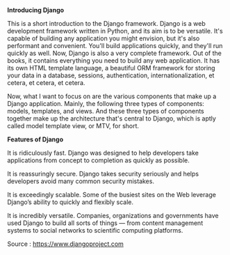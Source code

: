 <strong>Introducing Django</strong>

This is a short introduction to the Django framework. Django is a web development framework written in Python, and its aim is to be versatile. It's capable of building any application you might envision, but it's also performant and convenient. You'll build applications quickly, and they'll run quickly as well. Now, Django is also a very complete framework. Out of the books, it contains everything you need to build any web application. It has its own HTML template language, a beautiful ORM framework for storing your data in a database, sessions, authentication, internationalization, et cetera, et cetera, et cetera.

Now, what I want to focus on are the various components that make up a Django application. Mainly, the following three types of components: models, templates, and views. And these three types of components together make up the architecture that's central to Django, which is aptly called model template view, or MTV, for short.

<strong>Features of Django</strong>

It is ridiculously fast. Django was designed to help developers take applications from concept to completion as quickly as possible.

It is reassuringly secure. Django takes security seriously and helps developers avoid many common security mistakes.

It is exceedingly scalable. Some of the busiest sites on the Web leverage Django’s ability to quickly and flexibly scale.

It is incredibly versatile. Companies, organizations and governments have used Django to build all sorts of things — from content management systems to social networks to scientific computing platforms.

Source : <a href ="https://www.djangoproject.com/">https://www.djangoproject.com</a>
